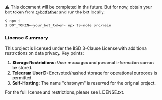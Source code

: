 ⚠️ This document will be completed in the future. But for now, obtain your
bot token from [@botfather](https://t.me/botfather) and run the bot locally:

```bash
$ npm i
$ BOT_TOKEN=<your_bot_token> npx ts-node src/main
```

### License Summary
This project is licensed under the BSD 3-Clause License with additional
restrictions on data privacy. Key points:

1. __Storage Restrictions:__ User messages and personal information cannot be
stored.
2. __Telegram UserID:__ Encrypted/hashed storage for operational purposes is
permitted.
3. __Self-Hosting:__ The name "chatonym" is reserved for the original project.

For the full license and restrictions, please see LICENSE.txt.
